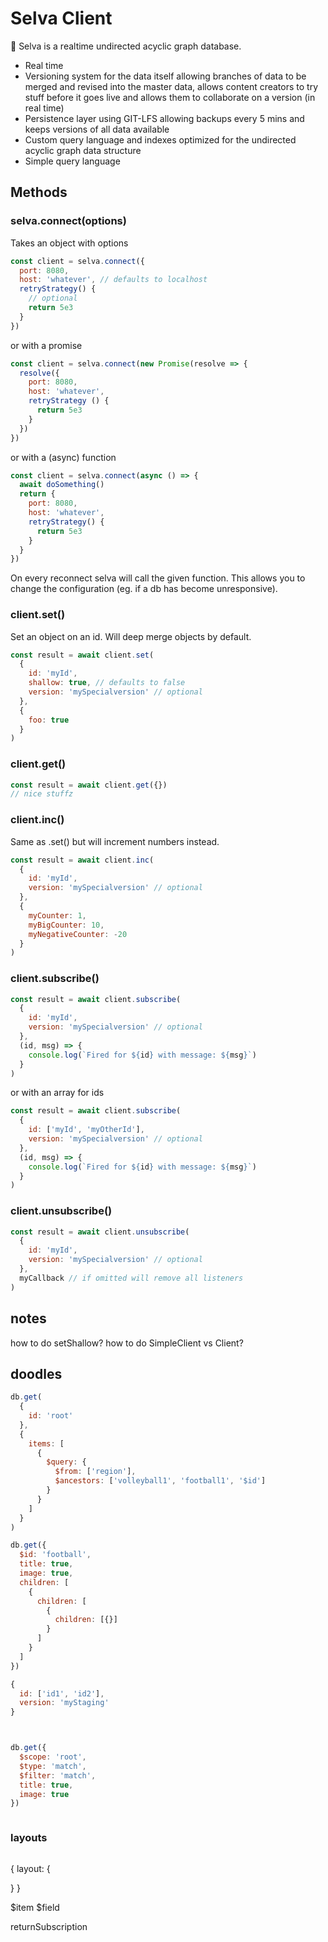 # Selva Client

🌴 Selva is a realtime undirected acyclic graph database.

- Real time
- Versioning system for the data itself allowing branches of data to be merged and revised into the master data, allows content creators to try stuff before it goes live and allows them to collaborate on a version (in real time)
- Persistence layer using GIT-LFS allowing backups every 5 mins and keeps versions of all data available
- Custom query language and indexes optimized for the undirected acyclic graph data structure
- Simple query language

## Methods

### selva.connect(options)

Takes an object with options

```js
const client = selva.connect({
  port: 8080,
  host: 'whatever', // defaults to localhost
  retryStrategy() {
    // optional
    return 5e3
  }
})
```

or with a promise

```js
const client = selva.connect(new Promise(resolve => {
  resolve({
    port: 8080,
    host: 'whatever',
    retryStrategy () {
      return 5e3
    }
  })
})
```

or with a (async) function

```js
const client = selva.connect(async () => {
  await doSomething()
  return {
    port: 8080,
    host: 'whatever',
    retryStrategy() {
      return 5e3
    }
  }
})
```

On every reconnect selva will call the given function. This allows you to change the configuration (eg. if a db has become unresponsive).

### client.set()

Set an object on an id. Will deep merge objects by default.

```js
const result = await client.set(
  {
    id: 'myId',
    shallow: true, // defaults to false
    version: 'mySpecialversion' // optional
  },
  {
    foo: true
  }
)
```

### client.get()

```js
const result = await client.get({})
// nice stuffz
```

### client.inc()

Same as .set() but will increment numbers instead.

```js
const result = await client.inc(
  {
    id: 'myId',
    version: 'mySpecialversion' // optional
  },
  {
    myCounter: 1,
    myBigCounter: 10,
    myNegativeCounter: -20
  }
)
```

### client.subscribe()

```js
const result = await client.subscribe(
  {
    id: 'myId',
    version: 'mySpecialversion' // optional
  },
  (id, msg) => {
    console.log(`Fired for ${id} with message: ${msg}`)
  }
)
```

or with an array for ids

```js
const result = await client.subscribe(
  {
    id: ['myId', 'myOtherId'],
    version: 'mySpecialversion' // optional
  },
  (id, msg) => {
    console.log(`Fired for ${id} with message: ${msg}`)
  }
)
```

### client.unsubscribe()

```js
const result = await client.unsubscribe(
  {
    id: 'myId',
    version: 'mySpecialversion' // optional
  },
  myCallback // if omitted will remove all listeners
)
```

## notes

how to do setShallow?
how to do SimpleClient vs Client?

## doodles

```js
db.get(
  {
    id: 'root'
  },
  {
    items: [
      {
        $query: {
          $from: ['region'],
          $ancestors: ['volleyball1', 'football1', '$id']
        }
      }
    ]
  }
)

db.get({
  $id: 'football',
  title: true,
  image: true,
  children: [
    {
      children: [
        {
          children: [{}]
        }
      ]
    }
  ]
})

{
  id: ['id1', 'id2'],
  version: 'myStaging'
}



db.get({
  $scope: 'root',
  $type: 'match',
  $filter: 'match',
  title: true,
  image: true
})
```

```js
```

### layouts

```js
```

{
layout: {

}
}

$item
$field

returnSubscription
